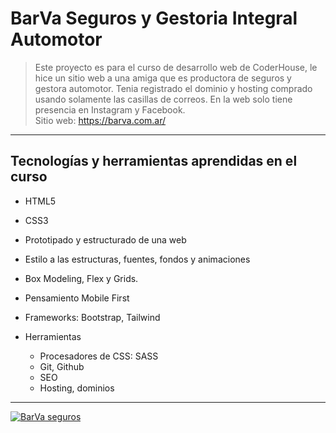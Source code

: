 # BarVa Seguros y Gestoria Integral Automotor

> Este proyecto es para el curso de desarrollo web de CoderHouse, le hice un sitio web a una amiga que es productora de seguros y gestora automotor. Tenia registrado el dominio y hosting comprado usando solamente las casillas de correos. En la web solo tiene presencia en Instagram y Facebook.
<br>Sitio web: https://barva.com.ar/

---
## Tecnologías y herramientas aprendidas en el curso
- HTML5
- CSS3
- Prototipado y estructurado de una web
- Estilo a las estructuras, fuentes, fondos y animaciones
- Box Modeling, Flex y Grids.
- Pensamiento Mobile First
- Frameworks: Bootstrap, Tailwind

- Herramientas
    - Procesadores de CSS: SASS
    - Git, Github
    - SEO
    - Hosting, dominios

---
[![BarVa seguros](https://barva.com.ar/assets/img/logo1_800.png "BarVa seguros")](https://barva.com.ar "BarVa seguros")